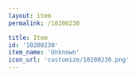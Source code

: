 ```yaml
---
layout: item
permalink: /10200230

title: Item
id: '10200230'
item_name: 'Unknown'
icon_url: 'customize/10200230.png'
---
```

